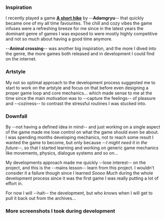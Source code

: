 
### Inspiration

I recently played a game [**A short hike**](https://adamgryu.itch.io/a-short-hike) by --**Adamgryu**-- that quickly became one of my all time favourites.
The chill and cozy vibes the game infuses were a refreshing breeze for me since in the latest years the dominant genre of games I was exposed to were mostly highly competitive and not so much about having a good time anymore.

--**Animal crossing**-- was another big inspiration, and the more I dived into the genre, the more games both released and in development I could find on the internet.

### Artstyle

My not so optimal approach to the development process suggested me to start to work on the artstyle and focus on that before even designing a proper game loop and core mechanics... which made sense to me at the time since the main motivation was to --capture the feelings-- of pleasure and --coziness-- to contrast the stressful routines I was stucked into. 

### Downfall

By --not having a defined idea in mind-- and just working on a single aspect of the game made me lose control on what the game should even be about.
I was spending months developing mechanics, not to reach some result I wanted the game to become, but only because --*I might need it in the future*--, so that I started learning and working on generic game mechanics like movements, physics, dialogue systems and so on... 

My developments approach made me quickly --lose interest-- on the project, and this is the --mains lesson-- learn from this project.
I wouldn't consider it a failure though since I learned *Soooo Much* during the whole development process since it was the first game I was really putting a lot of effort in.

For now I will --halt-- the development, but who knows when I will get to pull it back out from the archives...


### More screenshots I took during development
